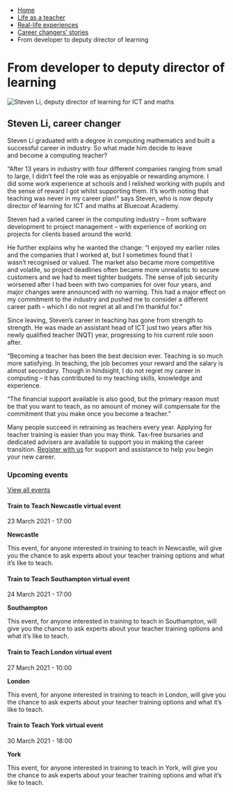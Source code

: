 *   [Home](/)
*   [Life as a teacher](/life-as-a-teacher)
*   [Real-life experiences](/life-as-a-teacher/real-life-experiences)
*   [Career changers’ stories](/life-as-a-teacher/real-life-experiences/career-changer-stories)
*   From developer to deputy director of learning

From developer to deputy director of learning
=============================================

<img alt="Steven Li, deputy director of learning for ICT and maths" src="https://getintoteaching.education.gov.uk/sites/default/files/case\_study/Steven\_Li294x294.jpg"></img>

Steven Li, career changer 
--------------------------

Steven Li graduated with a degree in computing mathematics and built a successful career in industry. So what made him decide to leave and become a computing teacher?

“After 13 years in industry with four different companies ranging from small to large, I didn’t feel the role was as enjoyable or rewarding anymore. I did some work experience at schools and I relished working with pupils and the sense of reward I got whilst supporting them. It’s worth noting that teaching was never in my career plan!” says Steven, who is now deputy director of learning for ICT and maths at Bluecoat Academy.

Steven had a varied career in the computing industry – from software development to project management – with experience of working on projects for clients based around the world.

He further explains why he wanted the change: “I enjoyed my earlier roles and the companies that I worked at, but I sometimes found that I wasn’t recognised or valued. The market also became more competitive and volatile, so project deadlines often became more unrealistic to secure customers and we had to meet tighter budgets. The sense of job security worsened after I had been with two companies for over four years, and major changes were announced with no warning. This had a major effect on my commitment to the industry and pushed me to consider a different career path – which I do not regret at all and I’m thankful for.”

Since leaving, Steven’s career in teaching has gone from strength to strength. He was made an assistant head of ICT just two years after his newly qualified teacher (NQT) year, progressing to his current role soon after.

“Becoming a teacher has been the best decision ever. Teaching is so much more satisfying. In teaching, the job becomes your reward and the salary is almost secondary. Though in hindsight, I do not regret my career in computing – it has contributed to my teaching skills, knowledge and experience.

“The financial support available is also good, but the primary reason must be that you want to teach, as no amount of money will compensate for the commitment that you make once you become a teacher.”

Many people succeed in retraining as teachers every year. Applying for teacher training is easier than you may think. Tax-free bursaries and dedicated advisers are available to support you in making the career transition. [Register with us](https://register.getintoteaching.education.gov.uk/register "Register with Get Into Teaching") for support and assistance to help you begin your new career.

### Upcoming events

[View all events](/teaching-events)

[](/teaching-events/train-to-teach-events/train-to-teach-newcastle-virtual-event-230321)

#### Train to Teach Newcastle virtual event

23 March 2021 - 17:00

**Newcastle**

This event, for anyone interested in training to teach in Newcastle, will give you the chance to ask experts about your teacher training options and what it’s like to teach.

[](/teaching-events/train-to-teach-events/train-to-teach-southampton-virtual-event-240321)

#### Train to Teach Southampton virtual event

24 March 2021 - 17:00

**Southampton**

This event, for anyone interested in training to teach in Southampton, will give you the chance to ask experts about your teacher training options and what it’s like to teach.

[](/teaching-events/train-to-teach-events/train-to-teach-london-virtual-event-270321)

#### Train to Teach London virtual event

27 March 2021 - 10:00

**London**

This event, for anyone interested in training to teach in London, will give you the chance to ask experts about your teacher training options and what it’s like to teach.

[](/teaching-events/train-to-teach-events/train-to-teach-york-virtual-event-300321)

#### Train to Teach York virtual event

30 March 2021 - 18:00

**York**

This event, for anyone interested in training to teach in York, will give you the chance to ask experts about your teacher training options and what it’s like to teach.